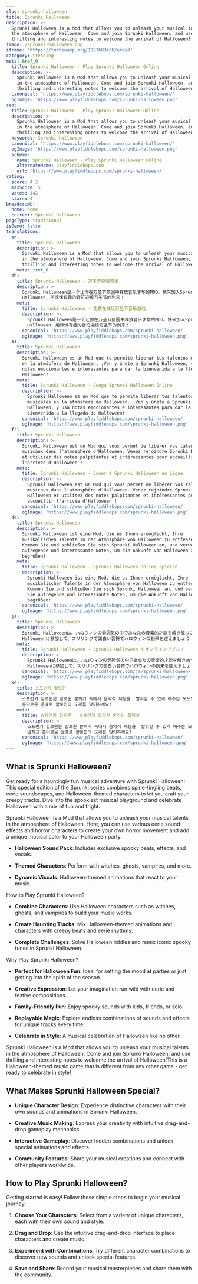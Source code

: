 ```yaml
---
slug: sprunki-halloween
title: Sprunki Halloween
description: >-
  Sprunki Halloween is a Mod that allows you to unleash your musical talents in
  the atmosphere of Halloween. Come and join Sprunki Halloween, and use
  thrilling and interesting notes to welcome the arrival of Halloween!
image: /sprunki-halloween.png
iframe: 'https://turbowarp.org/1087683438/embed'
category: trending
meta: &ref_0
  title: Sprunki Halloween - Play Sprunki Halloween Online
  description: >-
    Sprunki Halloween is a Mod that allows you to unleash your musical talents
    in the atmosphere of Halloween. Come and join Sprunki Halloween, and use
    thrilling and interesting notes to welcome the arrival of Halloween!
  canonical: 'https://www.playfiddlebops.com/sprunki-halloween/'
  ogImage: 'https://www.playfiddlebops.com/sprunki-halloween.png'
seo:
  title: Sprunki Halloween - Play Sprunki Halloween Online
  description: >-
    Sprunki Halloween is a Mod that allows you to unleash your musical talents
    in the atmosphere of Halloween. Come and join Sprunki Halloween, and use
    thrilling and interesting notes to welcome the arrival of Halloween!
  keywords: Sprunki Halloween
  canonical: 'https://www.playfiddlebops.com/sprunki-halloween/'
  ogImage: 'https://www.playfiddlebops.com/sprunki-halloween.png'
  schema:
    name: Sprunki Halloween - Play Sprunki Halloween Online
    alternateName: playfiddlebops.com
    url: 'https://www.playfiddlebops.com/sprunki-halloween/'
rating:
  score: 4.2
  maxScore: 5
  votes: 142
  stars: 4
breadcrumb:
  home: home
  current: Sprunki Halloween
pageType: traditional
isDemo: false
translations:
  en:
    title: Sprunki Halloween
    description: >-
      Sprunki Halloween is a Mod that allows you to unleash your musical talents
      in the atmosphere of Halloween. Come and join Sprunki Halloween, and use
      thrilling and interesting notes to welcome the arrival of Halloween!
    meta: *ref_0
  zh:
    title: Sprunki Halloween - 万圣节惊悚音乐
    description: >-
      Sprunki Halloween是一个让你在万圣节氛围中释放音乐才华的MOD。快来加入Sprunki
      Halloween，用惊悚有趣的音符迎接万圣节的到来！
    meta:
      title: Sprunki Halloween - 免费在线玩万圣节音乐游戏
      description: >-
        Sprunki Halloween是一个让你在万圣节氛围中释放音乐才华的MOD。快来加入Sprunki
        Halloween，用惊悚有趣的音符迎接万圣节的到来！
      canonical: 'https://www.playfiddlebops.com/sprunki-halloween/'
      ogImage: 'https://www.playfiddlebops.com/sprunki-halloween.png'
  es:
    title: Sprunki Halloween
    description: >-
      Sprunki Halloween es un Mod que te permite liberar tus talentos musicales
      en la atmósfera de Halloween. ¡Ven y únete a Sprunki Halloween, y usa
      notas emocionantes e interesantes para dar la bienvenida a la llegada de
      Halloween!
    meta:
      title: Sprunki Halloween - Juega Sprunki Halloween Online
      description: >-
        Sprunki Halloween es un Mod que te permite liberar tus talentos
        musicales en la atmósfera de Halloween. ¡Ven y únete a Sprunki
        Halloween, y usa notas emocionantes e interesantes para dar la
        bienvenida a la llegada de Halloween!
      canonical: 'https://www.playfiddlebops.com/sprunki-halloween/'
      ogImage: 'https://www.playfiddlebops.com/sprunki-halloween.png'
  fr:
    title: Sprunki Halloween
    description: >-
      Sprunki Halloween est un Mod qui vous permet de libérer vos talents
      musicaux dans l'atmosphère d'Halloween. Venez rejoindre Sprunki Halloween
      et utilisez des notes palpitantes et intéressantes pour accueillir
      l'arrivée d'Halloween !
    meta:
      title: Sprunki Halloween - Jouer à Sprunki Halloween en Ligne
      description: >-
        Sprunki Halloween est un Mod qui vous permet de libérer vos talents
        musicaux dans l'atmosphère d'Halloween. Venez rejoindre Sprunki
        Halloween et utilisez des notes palpitantes et intéressantes pour
        accueillir l'arrivée d'Halloween !
      canonical: 'https://www.playfiddlebops.com/sprunki-halloween/'
      ogImage: 'https://www.playfiddlebops.com/sprunki-halloween.png'
  de:
    title: Sprunki Halloween
    description: >-
      Sprunki Halloween ist eine Mod, die es Ihnen ermöglicht, Ihre
      musikalischen Talente in der Atmosphäre von Halloween zu entfesseln.
      Kommen Sie und schließen Sie sich Sprunki Halloween an, und verwenden Sie
      aufregende und interessante Noten, um die Ankunft von Halloween zu
      begrüßen!
    meta:
      title: Sprunki Halloween - Sprunki Halloween Online spielen
      description: >-
        Sprunki Halloween ist eine Mod, die es Ihnen ermöglicht, Ihre
        musikalischen Talente in der Atmosphäre von Halloween zu entfesseln.
        Kommen Sie und schließen Sie sich Sprunki Halloween an, und verwenden
        Sie aufregende und interessante Noten, um die Ankunft von Halloween zu
        begrüßen!
      canonical: 'https://www.playfiddlebops.com/sprunki-halloween/'
      ogImage: 'https://www.playfiddlebops.com/sprunki-halloween.png'
  ja:
    title: Sprunki Halloween
    description: >-
      Sprunki Halloweenは、ハロウィンの雰囲気の中であなたの音楽的才能を解き放つことができるModです。 Sprunki
      Halloweenに参加して、スリリングで面白い音符でハロウィンの到来を迎えましょう！
    meta:
      title: Sprunki Halloween - Sprunki Halloween をオンラインでプレイ
      description: >-
        Sprunki Halloweenは、ハロウィンの雰囲気の中であなたの音楽的才能を解き放つことができるModです。 Sprunki
        Halloweenに参加して、スリリングで面白い音符でハロウィンの到来を迎えましょう！
      canonical: 'https://www.playfiddlebops.com/ja/sprunki-halloween/'
      ogImage: 'https://www.playfiddlebops.com/sprunki-halloween.png'
  ko:
    title: 스프런키 할로윈
    description: >
      스프런키 할로윈은 할로윈 분위기 속에서 음악적 재능을  발휘할 수 있게 해주는 모드입니다. 스프런키 할로윈에 참여하고,  스릴 넘치고
      흥미로운 음표로 할로윈의 도래를 맞이하세요!
    meta:
      title: 스프런키 할로윈 - 스프런키 할로윈 온라인 플레이
      description: >
        스프런키 할로윈은 할로윈 분위기 속에서 음악적 재능을  발휘할 수 있게 해주는 모드입니다. 스프런키 할로윈에 참여하고,  스릴
        넘치고 흥미로운 음표로 할로윈의 도래를 맞이하세요!
      canonical: 'https://www.playfiddlebops.com/sprunki-halloween/'
      ogImage: 'https://www.playfiddlebops.com/sprunki-halloween.png'
---
```


## What is Sprunki Halloween?

Get ready for a hauntingly fun musical adventure with Sprunki Halloween! This special edition of the Sprunki series combines spine-tingling beats, eerie soundscapes, and Halloween-themed characters to let you craft your creepy tracks. Dive into the spookiest musical playground and celebrate Halloween with a mix of fun and fright.

Sprunki Halloween is a Mod that allows you to unleash your musical talents in the atmosphere of Halloween. Here, you can use various eerie sound effects and horror characters to create your own horror movement and add a unique musical color to your Halloween party.

- **Halloween Sound Pack**: Includes exclusive spooky beats, effects, and vocals.

- **Themed Characters**: Perform with witches, ghosts, vampires, and more.

- **Dynamic Visuals**: Halloween-themed animations that react to your music.

How to Play Sprunki Halloween?

- **Combine Characters**: Use Halloween characters such as witches, ghosts, and vampires to build your music works.

- **Create Haunting Tracks**: Mix Halloween-themed animations and characters with creepy beats and eerie rhythms.

- **Complete Challenges**: Solve Halloween riddles and remix iconic spooky tunes in Sprunki Halloween.

Why Play Sprunki Halloween?

- **Perfect for Halloween Fun**: Ideal for setting the mood at parties or just getting into the spirit of the season.

- **Creative Expression**: Let your imagination run wild with eerie and festive compositions.

- **Family-Friendly Fun**: Enjoy spooky sounds with kids, friends, or solo.

- **Replayable Magic**: Explore endless combinations of sounds and effects for unique tracks every time.

- **Celebrate in Style**: A musical celebration of Halloween like no other.

Sprunki Halloween is a Mod that allows you to unleash your musical talents in the atmosphere of Halloween. Come and join Sprunki Halloween, and use thrilling and interesting notes to welcome the arrival of Halloween!This is a Halloween-themed music game that is different from any other game - get ready to celebrate in style!

## What Makes Sprunki Halloween Special?

- **Unique Character Design**: Experience distinctive characters with their own sounds and animations in Sprunki Halloween.

- **Creative Music Making**: Express your creativity with intuitive drag-and-drop gameplay mechanics.

- **Interactive Gameplay**: Discover hidden combinations and unlock special animations and effects.

- **Community Features**: Share your musical creations and connect with other players worldwide.

## How to Play Sprunki Halloween?

Getting started is easy! Follow these simple steps to begin your musical journey:

1. **Choose Your Characters**: Select from a variety of unique characters, each with their own sound and style.

1. **Drag and Drop**: Use the intuitive drag-and-drop interface to place characters and create music.

1. **Experiment with Combinations**: Try different character combinations to discover new sounds and unlock special features.

1. **Save and Share**: Record your musical masterpieces and share them with the community.
